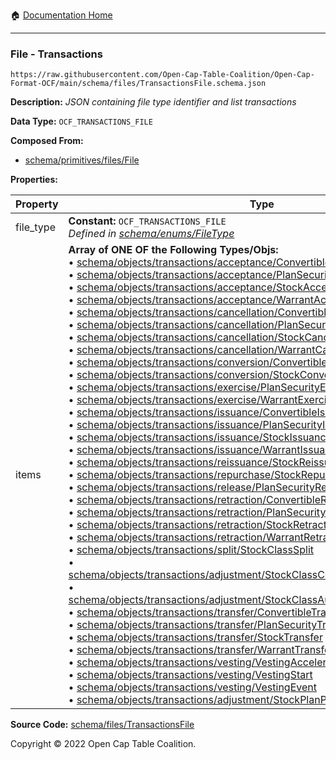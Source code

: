 :house: [Documentation Home](../../../README.md)

---

### File - Transactions

`https://raw.githubusercontent.com/Open-Cap-Table-Coalition/Open-Cap-Format-OCF/main/schema/files/TransactionsFile.schema.json`

**Description:** _JSON containing file type identifier and list transactions_

**Data Type:** `OCF_TRANSACTIONS_FILE`

**Composed From:**

- [schema/primitives/files/File](../primitives/files/File.md)

**Properties:**

| Property  | Type                                                                                                                                                                                                                                                                                                                                                                                                                                                                                                                                                                                                                                                                                                                                                                                                                                                                                                                                                                                                                                                                                                                                                                                                                                                                                                                                                                                                                                                                                                                                                                                                                                                                                                                                                                                                                                                                                                                                                                                                                                                                                                                                                                                                                                                                                                                                                                                                                                                                                                                                                                                                                                                                                                                                                                                                                                                                                                                                                                                                                                                                                                                                                                                                                                                                                                                                                                                                                                                                                                                                                                                                                                                                                                                                                                                                                                                                                                                                                                                                                                                                                                                                                                                                                                                                                                                                                                                                                                                                                                                                                                                                        | Description                     | Required   |
| --------- | ----------------------------------------------------------------------------------------------------------------------------------------------------------------------------------------------------------------------------------------------------------------------------------------------------------------------------------------------------------------------------------------------------------------------------------------------------------------------------------------------------------------------------------------------------------------------------------------------------------------------------------------------------------------------------------------------------------------------------------------------------------------------------------------------------------------------------------------------------------------------------------------------------------------------------------------------------------------------------------------------------------------------------------------------------------------------------------------------------------------------------------------------------------------------------------------------------------------------------------------------------------------------------------------------------------------------------------------------------------------------------------------------------------------------------------------------------------------------------------------------------------------------------------------------------------------------------------------------------------------------------------------------------------------------------------------------------------------------------------------------------------------------------------------------------------------------------------------------------------------------------------------------------------------------------------------------------------------------------------------------------------------------------------------------------------------------------------------------------------------------------------------------------------------------------------------------------------------------------------------------------------------------------------------------------------------------------------------------------------------------------------------------------------------------------------------------------------------------------------------------------------------------------------------------------------------------------------------------------------------------------------------------------------------------------------------------------------------------------------------------------------------------------------------------------------------------------------------------------------------------------------------------------------------------------------------------------------------------------------------------------------------------------------------------------------------------------------------------------------------------------------------------------------------------------------------------------------------------------------------------------------------------------------------------------------------------------------------------------------------------------------------------------------------------------------------------------------------------------------------------------------------------------------------------------------------------------------------------------------------------------------------------------------------------------------------------------------------------------------------------------------------------------------------------------------------------------------------------------------------------------------------------------------------------------------------------------------------------------------------------------------------------------------------------------------------------------------------------------------------------------------------------------------------------------------------------------------------------------------------------------------------------------------------------------------------------------------------------------------------------------------------------------------------------------------------------------------------------------------------------------------------------------------------------------------------------------------------------------------- | ------------------------------- | ---------- |
| file_type | **Constant:** `OCF_TRANSACTIONS_FILE`</br>_Defined in [schema/enums/FileType](../enums/FileType.md)_                                                                                                                                                                                                                                                                                                                                                                                                                                                                                                                                                                                                                                                                                                                                                                                                                                                                                                                                                                                                                                                                                                                                                                                                                                                                                                                                                                                                                                                                                                                                                                                                                                                                                                                                                                                                                                                                                                                                                                                                                                                                                                                                                                                                                                                                                                                                                                                                                                                                                                                                                                                                                                                                                                                                                                                                                                                                                                                                                                                                                                                                                                                                                                                                                                                                                                                                                                                                                                                                                                                                                                                                                                                                                                                                                                                                                                                                                                                                                                                                                                                                                                                                                                                                                                                                                                                                                                                                                                                                                                        | Object type field               | `REQUIRED` |
| items     | **Array of ONE OF the Following Types/Objs:**</br>&bull; [schema/objects/transactions/acceptance/ConvertibleAcceptance](../objects/transactions/acceptance/ConvertibleAcceptance.md)</br>&bull; [schema/objects/transactions/acceptance/PlanSecurityAcceptance](../objects/transactions/acceptance/PlanSecurityAcceptance.md)</br>&bull; [schema/objects/transactions/acceptance/StockAcceptance](../objects/transactions/acceptance/StockAcceptance.md)</br>&bull; [schema/objects/transactions/acceptance/WarrantAcceptance](../objects/transactions/acceptance/WarrantAcceptance.md)</br>&bull; [schema/objects/transactions/cancellation/ConvertibleCancellation](../objects/transactions/cancellation/ConvertibleCancellation.md)</br>&bull; [schema/objects/transactions/cancellation/PlanSecurityCancellation](../objects/transactions/cancellation/PlanSecurityCancellation.md)</br>&bull; [schema/objects/transactions/cancellation/StockCancellation](../objects/transactions/cancellation/StockCancellation.md)</br>&bull; [schema/objects/transactions/cancellation/WarrantCancellation](../objects/transactions/cancellation/WarrantCancellation.md)</br>&bull; [schema/objects/transactions/conversion/ConvertibleConversion](../objects/transactions/conversion/ConvertibleConversion.md)</br>&bull; [schema/objects/transactions/conversion/StockConversion](../objects/transactions/conversion/StockConversion.md)</br>&bull; [schema/objects/transactions/exercise/PlanSecurityExercise](../objects/transactions/exercise/PlanSecurityExercise.md)</br>&bull; [schema/objects/transactions/exercise/WarrantExercise](../objects/transactions/exercise/WarrantExercise.md)</br>&bull; [schema/objects/transactions/issuance/ConvertibleIssuance](../objects/transactions/issuance/ConvertibleIssuance.md)</br>&bull; [schema/objects/transactions/issuance/PlanSecurityIssuance](../objects/transactions/issuance/PlanSecurityIssuance.md)</br>&bull; [schema/objects/transactions/issuance/StockIssuance](../objects/transactions/issuance/StockIssuance.md)</br>&bull; [schema/objects/transactions/issuance/WarrantIssuance](../objects/transactions/issuance/WarrantIssuance.md)</br>&bull; [schema/objects/transactions/reissuance/StockReissuance](../objects/transactions/reissuance/StockReissuance.md)</br>&bull; [schema/objects/transactions/repurchase/StockRepurchase](../objects/transactions/repurchase/StockRepurchase.md)</br>&bull; [schema/objects/transactions/release/PlanSecurityRelease](../objects/transactions/release/PlanSecurityRelease.md)</br>&bull; [schema/objects/transactions/retraction/ConvertibleRetraction](../objects/transactions/retraction/ConvertibleRetraction.md)</br>&bull; [schema/objects/transactions/retraction/PlanSecurityRetraction](../objects/transactions/retraction/PlanSecurityRetraction.md)</br>&bull; [schema/objects/transactions/retraction/StockRetraction](../objects/transactions/retraction/StockRetraction.md)</br>&bull; [schema/objects/transactions/retraction/WarrantRetraction](../objects/transactions/retraction/WarrantRetraction.md)</br>&bull; [schema/objects/transactions/split/StockClassSplit](../objects/transactions/split/StockClassSplit.md)</br>&bull; [schema/objects/transactions/adjustment/StockClassConversionRatioAdjustment](../objects/transactions/adjustment/StockClassConversionRatioAdjustment.md)</br>&bull; [schema/objects/transactions/adjustment/StockClassAuthorizedSharesAdjustment](../objects/transactions/adjustment/StockClassAuthorizedSharesAdjustment.md)</br>&bull; [schema/objects/transactions/transfer/ConvertibleTransfer](../objects/transactions/transfer/ConvertibleTransfer.md)</br>&bull; [schema/objects/transactions/transfer/PlanSecurityTransfer](../objects/transactions/transfer/PlanSecurityTransfer.md)</br>&bull; [schema/objects/transactions/transfer/StockTransfer](../objects/transactions/transfer/StockTransfer.md)</br>&bull; [schema/objects/transactions/transfer/WarrantTransfer](../objects/transactions/transfer/WarrantTransfer.md)</br>&bull; [schema/objects/transactions/vesting/VestingAcceleration](../objects/transactions/vesting/VestingAcceleration.md)</br>&bull; [schema/objects/transactions/vesting/VestingStart](../objects/transactions/vesting/VestingStart.md)</br>&bull; [schema/objects/transactions/vesting/VestingEvent](../objects/transactions/vesting/VestingEvent.md)</br>&bull; [schema/objects/transactions/adjustment/StockPlanPoolAdjustment](../objects/transactions/adjustment/StockPlanPoolAdjustment.md) | List of OCF transaction objects | `REQUIRED` |

**Source Code:** [schema/files/TransactionsFile](../../../../schema/files/TransactionsFile.schema.json)

Copyright © 2022 Open Cap Table Coalition.
